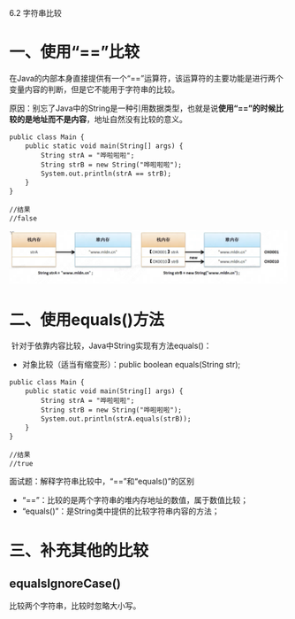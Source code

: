 6.2 字符串比较

# 一、使用“==”比较

​        在Java的内部本身直接提供有一个“==”运算符，该运算符的主要功能是进行两个变量内容的判断，但是它不能用于字符串的比较。

​        原因：别忘了Java中的String是一种引用数据类型，也就是说**使用“==”的时候比较的是地址而不是内容**，地址自然没有比较的意义。

```
public class Main {
    public static void main(String[] args) {
        String strA = "哗啦啦啦";
        String strB = new String("哗啦啦啦");
        System.out.println(strA == strB);
    }
}

//结果
//false
```

![image-20250516155551134](assets/image-20250516155551134.png)



# 二、使用equals()方法

​        针对于依靠内容比较，Java中String实现有方法equals()：

- 对象比较（适当有缩变形）：public boolean equals(String str);

```
public class Main {
    public static void main(String[] args) {
        String strA = "哗啦啦啦";
        String strB = new String("哗啦啦啦");
        System.out.println(strA.equals(strB));
    }
}

//结果
//true
```

面试题：解释字符串比较中，“==”和“equals()”的区别

- “==”：比较的是两个字符串的堆内存地址的数值，属于数值比较；
- “equals()”：是String类中提供的比较字符串内容的方法；





# 三、补充其他的比较

## equalsIgnoreCase()

比较两个字符串，比较时忽略大小写。